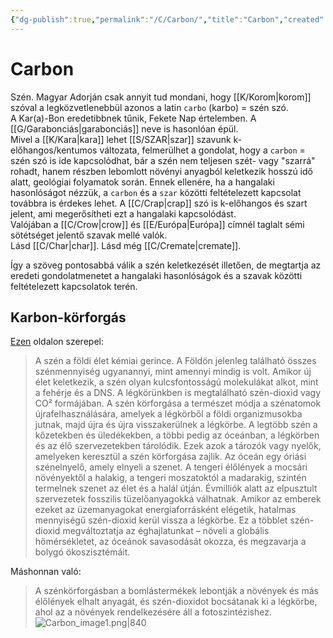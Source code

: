 ```yaml
---
{"dg-publish":true,"permalink":"/C/Carbon/","title":"Carbon","created":"2023-11-19T06:37","updated":"2025-09-24T13:57"}
---
```



# Carbon

Szén. Magyar Adorján csak annyit tud mondani, hogy [[K/Korom\|korom]] szóval a legközvetlenebbül azonos a latin `carbo` (karbo) = szén szó.  
A Kar(a)-Bon eredetibbnek tűnik, Fekete Nap értelemben. A [[G/Garabonciás\|garabonciás]] neve is hasonlóan épül.  
Mivel a [[K/Kara\|kara]] lehet [[S/SZAR\|szar]] szavunk k-előhangos/kentumos változata, felmerülhet a gondolat, hogy a `carbon` = szén szó is ide kapcsolódhat, bár a szén nem teljesen szét- vagy "szarrá" rohadt, hanem részben lebomlott növényi anyagból keletkezik hosszú idő alatt, geológiai folyamatok során. Ennek ellenére, ha a hangalaki hasonlóságot nézzük, a `carbon` és a `szar` közötti feltételezett kapcsolat továbbra is érdekes lehet. A [[C/Crap\|crap]] szó is k-előhangos és szart jelent, ami megerősítheti ezt a hangalaki kapcsolódást.  
Valójában a [[C/Crow\|crow]] és [[E/Európa\|Európa]] címnél taglalt sémi sötétséget jelentő szavak mellé valók.  
Lásd [[C/Char\|char]]. Lásd még [[C/Cremate\|cremate]].  

Így a szöveg pontosabbá válik a szén keletkezését illetően, de megtartja az eredeti gondolatmenetet a hangalaki hasonlóságok és a szavak közötti feltételezett kapcsolatok terén.

## Karbon-körforgás

[Ezen](https://oceanservice.noaa.gov/facts/carbon-cycle.html#transcript) oldalon szerepel:  
> A szén a földi élet kémiai gerince. A Földön jelenleg található összes szénmennyiség ugyanannyi, mint amennyi mindig is volt. Amikor új élet keletkezik, a szén olyan kulcsfontosságú molekulákat alkot, mint a fehérje és a DNS. A légkörünkben is megtalálható szén-dioxid vagy CO² formájában. A szén körforgása a természet módja a szénatomok újrafelhasználására, amelyek a légkörből a földi organizmusokba jutnak, majd újra és újra visszakerülnek a légkörbe. A legtöbb szén a kőzetekben és üledékekben, a többi pedig az óceánban, a légkörben és az élő szervezetekben tárolódik. Ezek azok a tározók vagy nyelők, amelyeken keresztül a szén körforgása zajlik. Az óceán egy óriási szénelnyelő, amely elnyeli a szenet. A tengeri élőlények a mocsári növényektől a halakig, a tengeri moszatoktól a madarakig, szintén termelnek szenet az élet és a halál útján. Évmilliók alatt az elpusztult szervezetek fosszilis tüzelőanyagokká válhatnak. Amikor az emberek ezeket az üzemanyagokat energiaforrásként elégetik, hatalmas mennyiségű szén-dioxid kerül vissza a légkörbe. Ez a többlet szén-dioxid megváltoztatja az éghajlatunkat – növeli a globális hőmérsékletet, az óceánok savasodását okozza, és megzavarja a bolygó ökoszisztémáit.  

Máshonnan való:  
> A szénkörforgásban a bomlástermékek lebontják a növények és más élőlények elhalt anyagát, és szén-dioxidot bocsátanak ki a légkörbe, ahol az a növények rendelkezésére áll a fotoszintézishez.  
> ![Carbon_image1.png|840](/img/user/C/assets/Carbon_image1.png)  